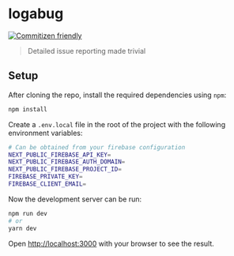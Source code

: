 # logabug

[![Commitizen friendly](https://img.shields.io/badge/commitizen-friendly-brightgreen.svg)](http://commitizen.github.io/cz-cli/)

> Detailed issue reporting made trivial
## Setup

After cloning the repo, install the required dependencies using `npm`:

```bash
npm install
```

Create a `.env.local` file in the root of the project with the following environment variables:

```bash
# Can be obtained from your firebase configuration
NEXT_PUBLIC_FIREBASE_API_KEY=
NEXT_PUBLIC_FIREBASE_AUTH_DOMAIN=
NEXT_PUBLIC_FIREBASE_PROJECT_ID=
FIREBASE_PRIVATE_KEY=
FIREBASE_CLIENT_EMAIL=
```


Now the development server can be run:

```bash
npm run dev
# or
yarn dev
```

Open [http://localhost:3000](http://localhost:3000) with your browser to see the result.

